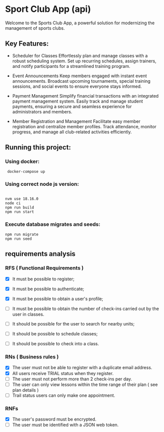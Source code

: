 # Sport Club App (api)

Welcome to the Sports Club App, a powerful solution for modernizing the management of sports clubs.

## Key Features:

- Scheduler for Classes
Effortlessly plan and manage classes with a robust scheduling system. Set up recurring schedules, assign trainers, and notify participants for a streamlined training program.

- Event Announcements
Keep members engaged with instant event announcements. Broadcast upcoming tournaments, special training sessions, and social events to ensure everyone stays informed.

- Payment Management
Simplify financial transactions with an integrated payment management system. Easily track and manage student payments, ensuring a secure and seamless experience for administrators and members.

- Member Registration and Management
Facilitate easy member registration and centralize member profiles. Track attendance, monitor progress, and manage all club-related activities efficiently.


## Running this project:

### Using docker:

 ```console
  docker-compose up
 ```

### Using correct node js version:

```console

nvm use 18.16.0
node ci
npm run build
npm run start

```

### Execute database migrates and seeds:
 
```console
npm run migrate
npm run seed
```

## requirements analysis 

### RFS ( Functional Requirements )

- [x] It must be possible to register;
- [x] It must be possible to authenticate;
- [x] It must be possible to obtain a user's profile;
- [ ] It must be possible to obtain the number of check-ins carried out by the user in classes.
- [ ] It should be possible for the user to search for nearby units;
- [ ] It should be possible to schedule classes;
- [ ] It should be possible to check into a class.


### RNs ( Business rules )

- [x] The user must not be able to register with a duplicate email address.
- [x] All users receive TRIAL status when they register.
- [ ] The user must not perform more than 2 check-ins per day.
- [ ] The user can only view lessons within the time range of their plan ( see plan details )
- [ ] Trail status users can only make one appointment.

### RNFs
- [x] The user's password must be encrypted.
- [ ] The user must be identified with a JSON web token.